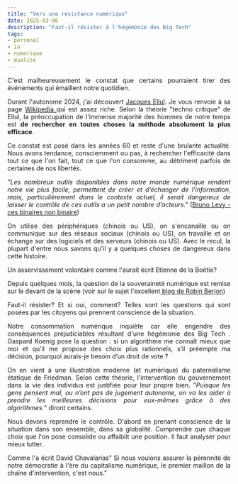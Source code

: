 ```yaml
---
title: "Vers une resistance numérique"
date: 2025-03-06  
description: "Faut-il résister à l'hégémonie des Big Tech"
tags: 
- personal
- ia
- numerique
- dualite
---
```


<div style="text-align: justify"> 
C'est malheureusement le constat que certains pourraient tirer des événements qui émaillent notre quotidien. 

Durant l'autonome 2024, j'ai découvert   [Jacques Ellul](https://www.jacques-ellul.org/). Je vous renvoie à sa page [Wikipedia ](https://fr.wikipedia.org/wiki/Jacques_Ellul) qui est assez riche. Selon la théorie "techno critique" de Ellul, la préoccupation de l'immense majorité des hommes de notre temps est **de rechercher en toutes choses la méthode absolument la plus efficace**.

Ce constat est posé dans les années 60 et reste d'une brulante actualité. Nous avons tendance, consciemment ou pas, à rechercher l'efficacité dans tout ce que l'on fait, tout ce que l'on consomme, au détriment parfois de certaines de nos libertés.

*"Les nombreux outils disponibles dans notre monde numérique rendent notre vie plus facile, permettent de créer et d’échanger de l’information, mais, particulièrement dans le contexte actuel, il serait dangereux de laisser le contrôle de ces outils a un petit nombre d’acteurs."* ([Bruno Levy - ces binaires non binaire](https://www.lemonde.fr/blog/binaire/2025/02/14/ces-binaires-non-binaires/))

On utilise des périphériques (chinois ou US), on s'encanaille ou on communique sur des réseaux sociaux (chinois ou US), on travaille et on échange sur des logiciels et des serveurs (chinois ou US). Avec le recul, la plupart d'entre nous savons qu'il y a quelques choses de dangereux dans cette histoire. 

Un asservissement volontaire comme l'aurait écrit Etienne de la Boétie? 

Depuis quelques mois, la question de la souveraineté numérique est remise sur le devant de la scène (voir sur le sujet l'excellent[ blog de Robin Berjon](https://berjon.com/digital-sovereignty/))

Faut-il résister? Et si oui, comment? Telles sont les questions qui sont posées par les citoyens qui prennent conscience de la situation.

Notre consommation numérique inquiète car elle engendre des conséquences préjudiciables résultant d'une hégémonie des Big Tech . Gaspard Koenig pose la question : si un algorithme me connaît mieux que moi et qu'il me propose des choix plus rationnels, s’il préempte ma décision, pourquoi aurais-je besoin d’un droit de vote ? 

On en vient à une illustration moderne (et numérique) du paternalisme étatique de Friedman. Selon cette théorie, l'intervention du gouvernement dans la vie des individus est justifiée pour leur propre bien. 
"*Puisque les gens pensent mal, ou n’ont pas de jugement autonome, on va les aider à prendre les meilleures décisions pour eux-mêmes grâce à des algorithmes.*" diront certains.

Nous devons reprendre le contrôle. D'abord en prenant conscience de la situation dans son ensemble, dans sa globalité. Comprendre que chaque choix que l'on pose consolide ou affaiblit une position. Il faut analyser pour mieux lutter.

Comme l'a écrit David Chavalarias" Si nous voulons assurer la pérennité de notre démocratie à l'ère du capitalisme numérique, le premier maillon de la chaîne d'intervention, c'est nous."


</div>